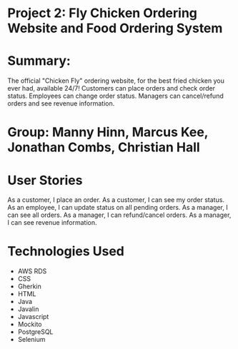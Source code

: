 # Project 2: Fly Chicken Ordering Website and Food Ordering System

# Summary:
The official "Chicken Fly" ordering website, for the best fried chicken you ever had, available 24/7! Customers can place orders and check order status. Employees can change order status. Managers can cancel/refund orders and see revenue information.

# Group: Manny Hinn, Marcus Kee, Jonathan Combs, Christian Hall

# User Stories
As a customer, I place an order.
As a customer, I can see my order status.
As an employee, I can update status on all pending orders.
As a manager, I can see all orders.
As a manager, I can refund/cancel orders.
As a manager, I can see revenue information.

# Technologies Used
- AWS RDS
- CSS
- Gherkin
- HTML
- Java
- Javalin
- Javascript
- Mockito
- PostgreSQL
- Selenium
